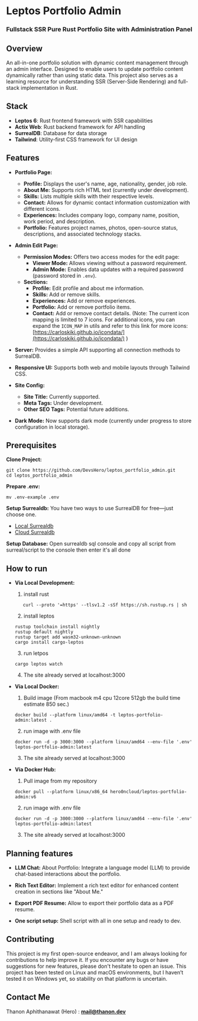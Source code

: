 # Leptos Portfolio Admin
### Fullstack SSR Pure Rust Portfolio Site with Administration Panel

## **Overview**

An all-in-one portfolio solution with dynamic content management through an admin interface. Designed to enable users to update portfolio content dynamically rather than using static data. This project also serves as a learning resource for understanding SSR (Server-Side Rendering) and full-stack implementation in Rust.

## **Stack**
- **Leptos 6**: Rust frontend framework with SSR capabilities
- **Actix Web**: Rust backend framework for API handling
- **SurrealDB**: Database for data storage
- **Tailwind**:  Utility-first CSS framework for UI design

## **Features**

- **Portfolio Page:**
  - **Profile:** Displays the user's name, age, nationality, gender, job role.
  - **About Me:** Supports rich HTML text (currently under development).
  - **Skills:** Lists multiple skills with their respective levels.
  - **Contact:** Allows for dynamic contact information customization with different icons.
  - **Experiences:** Includes company logo, company name, position, work period, and description.
  - **Portfolio:** Features project names, photos, open-source status, descriptions, and associated technology stacks.

- **Admin Edit Page:**
  - **Permission Modes:** Offers two access modes for the edit page:
    - **Viewer Mode:** Allows viewing without a password requirement.
    - **Admin Mode:** Enables data updates with a required password (password stored in `.env`).
  - **Sections:**
    - **Profile:** Edit profile and about me information.
    - **Skills:** Add or remove skills.
    - **Experiences:** Add or remove experiences.
    - **Portfolio:** Add or remove portfolio items.
    - **Contact:** Add or remove contact details.
      (Note: The current icon mapping is limited to 7 icons. For additional icons, you can expand the `ICON_MAP` in utils and refer to this link for more icons: [https://carloskiki.github.io/icondata/](https://carloskiki.github.io/icondata/) )


- **Server:** Provides a simple API supporting all connection methods to SurrealDB.
- **Responsive UI:** Supports both web and mobile layouts through Tailwind CSS.
- **Site Config:**
  - **Site Title:** Currently supported.
  - **Meta Tags:** Under development.
  - **Other SEO Tags:** Potential future additions.
- **Dark Mode:** Now supports dark mode (currently under progress to store configuration in local storage).


## **Prerequisites**
  **Clone Project:**
  ```
  git clone https://github.com/DevsHero/leptos_portfolio_admin.git
  cd leptos_portfolio_admin
  ```
   **Prepare .env:**
  ```
  mv .env-example .env
  ```
   **Setup Surrealdb:**
  You have two ways to use SurrealDB for free—just choose one.
   - [Local Surrealdb](https://surrealdb.com/install)
   - [Cloud Surrealdb](https://surrealist.app/)

   **Setup Database:**
   Open surrealdb sql console and copy all script from surreal/script to the console then  enter it's all done 

## **How to run**
- **Via Local Development:**
  1. install rust
  ```
     curl --proto '=https' --tlsv1.2 -sSf https://sh.rustup.rs | sh
  ```  
  2. install leptos
  ```
  rustup toolchain install nightly
  rustup default nightly
  rustup target add wasm32-unknown-unknown
  cargo install cargo-leptos
  ```
  3. run letpos
  ```
  cargo leptos watch
  ```
  4. The site already served at localhost:3000

- **Via Local Docker:**
  1. Build image (From macbook m4 cpu 12core 512gb the build time estimate 850 sec.)
  ```
  docker build --platform linux/amd64 -t leptos-portfolio-admin:latest . 
  ```
  2. run image with .env file
  ```
  docker run -d -p 3000:3000 --platform linux/amd64 --env-file '.env' leptos-portfolio-admin:latest
  ```
  3. The site already served at localhost:3000

- **Via Docker Hub:**
  1. Pull image from my repository
  ```
  docker pull --platform linux/x86_64 hero0ncloud/leptos-portfolio-admin:v6
  ```
  2. run image with .env file
  ```
  docker run -d -p 3000:3000 --platform linux/amd64 --env-file '.env' leptos-portfolio-admin:latest
  ```
  3. The site already served at localhost:3000
## **Planning features** 
- **LLM Chat:**
 About Portfolio: Integrate a language model (LLM) to provide chat-based interactions about the portfolio.
- **Rich Text Editor:**
 Implement a rich text editor for enhanced content creation in sections like "About Me."
- **Export PDF Resume:**
 Allow to export their portfolio data as a PDF resume.

- **One script setup:**
 Shell script with all in one setup and ready to dev.

## **Contributing**
This project is my first open-source endeavor, and I am always looking for contributions to help improve it. If you encounter any bugs or have suggestions for new features, please don't hesitate to open an issue. This project has been tested on Linux and macOS environments, but I haven’t tested it on Windows yet, so stability on that platform is uncertain. 

## **Contact Me**
Thanon Aphithanawat (Hero) :   **mail@thanon.dev**